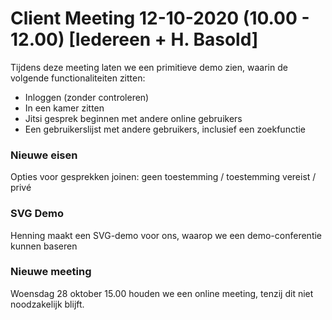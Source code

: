 # Client Meeting 12-10-2020 (10.00 - 12.00) [Iedereen + H. Basold]
Tijdens deze meeting laten we een primitieve demo zien, waarin de volgende functionaliteiten zitten:
* Inloggen (zonder controleren)
* In een kamer zitten
* Jitsi gesprek beginnen met andere online gebruikers
* Een gebruikerslijst met andere gebruikers, inclusief een zoekfunctie

### Nieuwe eisen
Opties voor gesprekken joinen: geen toestemming / toestemming vereist / privé

### SVG Demo
Henning maakt een SVG-demo voor ons, waarop we een demo-conferentie kunnen baseren

### Nieuwe meeting
Woensdag 28 oktober 15.00 houden we een online meeting, tenzij dit niet noodzakelijk blijft.
